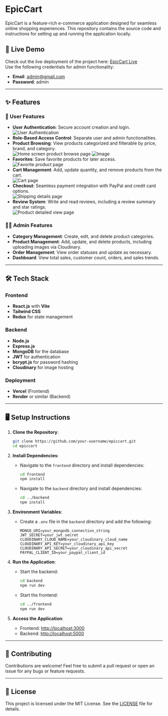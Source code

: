 # EpicCart

EpicCart is a feature-rich e-commerce application designed for seamless online shopping experiences. This repository contains the source code and instructions for setting up and running the application locally.

## 🚀 Live Demo

Check out the live deployment of the project here: [EpicCart Live](https://epic-cart-wheat.vercel.app/)  
Use the following credentials for admin functionality:  
- **Email**: admin@gmail.com  
- **Password**: admin

---

## ✨ Features

### 🛒 User Features
- **User Authentication**: Secure account creation and login.  
  ![User Authentication](https://github.com/user-attachments/assets/e235503a-267a-4d5f-931c-9b56c0a80b3b)
- **Role-Based Access Control**: Separate user and admin functionalities.
- **Product Browsing**: View products categorized and filterable by price, brand, and category.  
  ![Home screen product browse page](https://github.com/user-attachments/assets/2e40d7a6-2cbd-4ad4-89f1-91c320b61a50)
![Image](https://github.com/user-attachments/assets/384ee04b-4a70-47aa-8644-33de626eac42)
- **Favorites**: Save favorite products for later access.  
  ![Favorite product page](https://github.com/user-attachments/assets/7d48a2a8-e2e4-4f3c-ba83-5837457688e0)
- **Cart Management**: Add, update quantity, and remove products from the cart.  
  ![Cart page](https://github.com/user-attachments/assets/35686dea-bffe-4ff1-bd8d-6b1317c9fde1)
- **Checkout**: Seamless payment integration with PayPal and credit card options.  
  ![Shipping details page](https://github.com/user-attachments/assets/87380e4a-a69e-4fc4-acf6-5521eabd352a)
- **Review System**: Write and read reviews, including a review summary and star ratings.  
  ![Product detailed view page](https://github.com/user-attachments/assets/2564159e-6c58-44b5-a8ec-fee3b0a000e1)

### 👨‍💻 Admin Features
- **Category Management**: Create, edit, and delete product categories.
- **Product Management**: Add, update, and delete products, including uploading images via Cloudinary.
- **Order Management**: View order statuses and update as necessary.
- **Dashboard**: View total sales, customer count, orders, and sales trends.

---

## 🛠️ Tech Stack

### Frontend
- **React.js** with **Vite**
- **Tailwind CSS**
- **Redux** for state management

### Backend
- **Node.js**
- **Express.js**
- **MongoDB** for the database
- **JWT** for authentication
- **bcrypt.js** for password hashing
- **Cloudinary** for image hosting

### Deployment
- **Vercel** (Frontend)
- **Render** or similar (Backend)

---

## 🖥️ Setup Instructions

1. **Clone the Repository**:
   ```bash
   git clone https://github.com/your-username/epiccart.git
   cd epiccart
   ```

2. **Install Dependencies**:
   - Navigate to the `frontend` directory and install dependencies:
     ```bash
     cd frontend
     npm install
     ```
   - Navigate to the `backend` directory and install dependencies:
     ```bash
     cd ../backend
     npm install
     ```

3. **Environment Variables**:
   - Create a `.env` file in the `backend` directory and add the following:
     ```env
     MONGO_URI=your_mongodb_connection_string
     JWT_SECRET=your_jwt_secret
     CLOUDINARY_CLOUD_NAME=your_cloudinary_cloud_name
     CLOUDINARY_API_KEY=your_cloudinary_api_key
     CLOUDINARY_API_SECRET=your_cloudinary_api_secret
     PAYPAL_CLIENT_ID=your_paypal_client_id
     ```

4. **Run the Application**:
   - Start the backend:
     ```bash
     cd backend
     npm run dev
     ```
   - Start the frontend:
     ```bash
     cd ../frontend
     npm run dev
     ```

5. **Access the Application**:
   - Frontend: [http://localhost:3000](http://localhost:3000)
   - Backend: [http://localhost:5000](http://localhost:5000)

---

## 🤝 Contributing

Contributions are welcome! Feel free to submit a pull request or open an issue for any bugs or feature requests.

---

## 📜 License

This project is licensed under the MIT License. See the [LICENSE](LICENSE) file for details.
